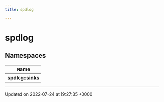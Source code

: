 ```yaml
---
title: spdlog

---
```


# spdlog



## Namespaces

| Name           |
| -------------- |
| **[spdlog::sinks](/engine/Namespaces/namespacespdlog_1_1sinks/)**  |






-------------------------------

Updated on 2022-07-24 at 19:27:35 +0000